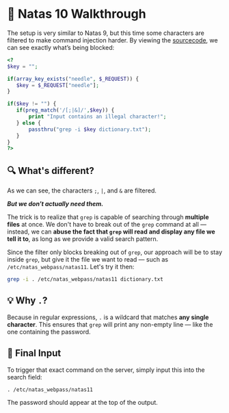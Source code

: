 # 🔐 Natas 10 Walkthrough


The setup is very similar to Natas 9, but this time some characters are filtered to make command injection harder. By viewing the  [sourcecode](http://natas10.natas.labs.overthewire.org/index-source.html), we can see exactly what’s being blocked:

 ```php
<?
$key = "";

if(array_key_exists("needle", $_REQUEST)) {
    $key = $_REQUEST["needle"];
}

if($key != "") {
    if(preg_match('/[;|&]/',$key)) {
        print "Input contains an illegal character!";
    } else {
        passthru("grep -i $key dictionary.txt");
    }
}
?>
 ```
## 🔍 What's different?
As we can see, the characters `;`, `|`, and `&` are filtered.

***But we don't actually need them.***

The trick is to realize that `grep` is capable of searching through **multiple files** at once. We don't have to break out of the `grep` command at all — instead, we can **abuse the fact that `grep` will read and display any file we tell it to**, as long as we provide a valid search pattern.

Since the filter only blocks breaking out of `grep`, our approach will be to stay inside `grep`, but give it the file we want to read — such as `/etc/natas_webpass/natas11`. Let's try it then:

```bash
grep -i . /etc/natas_webpass/natas11 dictionary.txt
```

## 💡 Why `.`? 
 Because in regular expressions, `.` is a wildcard that matches **any single character**. This ensures that `grep` will print any non-empty line — like the one containing the password.


## 🧪 Final Input
To trigger that exact command on the server, simply input this into the search field:
```
. /etc/natas_webpass/natas11
```
The password should appear at the top of the output.